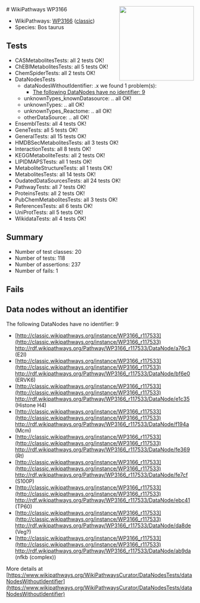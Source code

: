 <img style="float: right; width: 200px" src="https://upload.wikimedia.org/wikipedia/commons/thumb/8/83/Wplogo_with_text_500.png/640px-Wplogo_with_text_500.png" />
# WikiPathways WP3166

* WikiPathways: [WP3166](https://wikipathways.org/pathways/WP3166) ([classic](https://classic.wikipathways.org/instance/WP3166))
* Species: Bos taurus
## Tests
* CASMetabolitesTests: all 2 tests OK!
* ChEBIMetabolitesTests: all 5 tests OK!
* ChemSpiderTests: all 2 tests OK!
* DataNodesTests
    * dataNodesWithoutIdentifier: .x we found 1 problem(s):
        * [The following DataNodes have no identifier: 9](#d2d32fa8)
    * unknownTypes_knownDatasource: .. all OK!
    * unknownTypes: .. all OK!
    * unknownTypes_Reactome: .. all OK!
    * otherDataSource: .. all OK!
* EnsemblTests: all 4 tests OK!
* GeneTests: all 5 tests OK!
* GeneralTests: all 15 tests OK!
* HMDBSecMetabolitesTests: all 3 tests OK!
* InteractionTests: all 8 tests OK!
* KEGGMetaboliteTests: all 2 tests OK!
* LIPIDMAPSTests: all 1 tests OK!
* MetaboliteStructureTests: all 1 tests OK!
* MetabolitesTests: all 14 tests OK!
* OudatedDataSourcesTests: all 24 tests OK!
* PathwayTests: all 7 tests OK!
* ProteinsTests: all 2 tests OK!
* PubChemMetabolitesTests: all 3 tests OK!
* ReferencesTests: all 6 tests OK!
* UniProtTests: all 5 tests OK!
* WikidataTests: all 4 tests OK!


## Summary

* Number of test classes: 20
* Number of tests: 118
* Number of assertions: 237
* Number of fails: 1

## Fails

<a name="d2d32fa8" />

## Data nodes without an identifier

The following DataNodes have no identifier: 9

* [http://classic.wikipathways.org/instance/WP3166_r117533](http://classic.wikipathways.org/instance/WP3166_r117533) http://rdf.wikipathways.org/Pathway/WP3166_r117533/DataNode/a76c3 (E2I)
* [http://classic.wikipathways.org/instance/WP3166_r117533](http://classic.wikipathways.org/instance/WP3166_r117533) http://rdf.wikipathways.org/Pathway/WP3166_r117533/DataNode/bf6e0 (ERVK6)
* [http://classic.wikipathways.org/instance/WP3166_r117533](http://classic.wikipathways.org/instance/WP3166_r117533) http://rdf.wikipathways.org/Pathway/WP3166_r117533/DataNode/e1c35 (Histone H4)
* [http://classic.wikipathways.org/instance/WP3166_r117533](http://classic.wikipathways.org/instance/WP3166_r117533) http://rdf.wikipathways.org/Pathway/WP3166_r117533/DataNode/f194a (Mcm)
* [http://classic.wikipathways.org/instance/WP3166_r117533](http://classic.wikipathways.org/instance/WP3166_r117533) http://rdf.wikipathways.org/Pathway/WP3166_r117533/DataNode/fe369 (Rt)
* [http://classic.wikipathways.org/instance/WP3166_r117533](http://classic.wikipathways.org/instance/WP3166_r117533) http://rdf.wikipathways.org/Pathway/WP3166_r117533/DataNode/fe7cf (S100P)
* [http://classic.wikipathways.org/instance/WP3166_r117533](http://classic.wikipathways.org/instance/WP3166_r117533) http://rdf.wikipathways.org/Pathway/WP3166_r117533/DataNode/ebc41 (TP60)
* [http://classic.wikipathways.org/instance/WP3166_r117533](http://classic.wikipathways.org/instance/WP3166_r117533) http://rdf.wikipathways.org/Pathway/WP3166_r117533/DataNode/da8de (Veg?)
* [http://classic.wikipathways.org/instance/WP3166_r117533](http://classic.wikipathways.org/instance/WP3166_r117533) http://rdf.wikipathways.org/Pathway/WP3166_r117533/DataNode/ab9da (nfkb (complex))


More details at [https://www.wikipathways.org/WikiPathwaysCurator/DataNodesTests/dataNodesWithoutIdentifier](https://www.wikipathways.org/WikiPathwaysCurator/DataNodesTests/dataNodesWithoutIdentifier)

